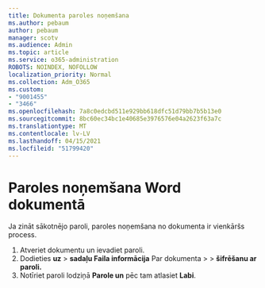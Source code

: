 ```yaml
---
title: Dokumenta paroles noņemšana
ms.author: pebaum
author: pebaum
manager: scotv
ms.audience: Admin
ms.topic: article
ms.service: o365-administration
ROBOTS: NOINDEX, NOFOLLOW
localization_priority: Normal
ms.collection: Adm_O365
ms.custom:
- "9001455"
- "3466"
ms.openlocfilehash: 7a8c0edcbd511e929bb618dfc51d79bb7b5b13e0
ms.sourcegitcommit: 8bc60ec34bc1e40685e3976576e04a2623f63a7c
ms.translationtype: MT
ms.contentlocale: lv-LV
ms.lasthandoff: 04/15/2021
ms.locfileid: "51799420"
---
```

# <a name="remove-a-password-from-a-word-document"></a>Paroles noņemšana Word dokumentā

Ja zināt sākotnējo paroli, paroles noņemšana no dokumenta ir vienkāršs process.

1. Atveriet dokumentu un ievadiet paroli.
2. Dodieties **uz**  >  **sadaļu Faila informācija** Par dokumenta  >    >  **šifrēšanu ar paroli.**
3. Notīriet paroli lodziņā **Parole un** pēc tam atlasiet **Labi**.